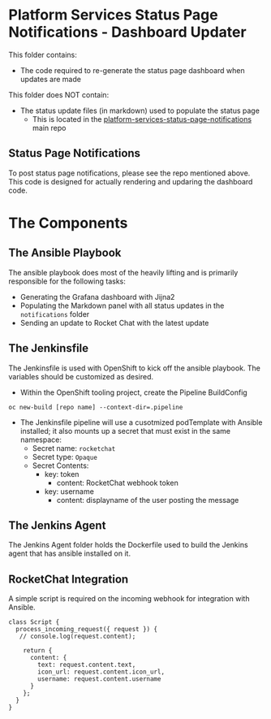 # Platform Services Status Page Notifications - Dashboard Updater
This folder contains: 
- The code required to re-generate the status page dashboard when updates are made

This folder does NOT contain: 
- The status update files (in markdown) used to populate the status page
  - This is located in the [platform-services-status-page-notifications](https://github.com/BCDevOps/platform-services-status-page-notifications) main repo

## Status Page Notifications
To post status page notifications, please see the repo mentioned above. This code is designed for actually rendering and updaring the dashboard code. 


# The Components

## The Ansible Playbook
The ansible playbook does most of the heavily lifting and is primarily responsible for the following tasks: 
- Generating the Grafana dashboard with Jijna2
- Populating the Markdown panel with all status updates in the `notifications` folder
- Sending an update to Rocket Chat with the latest update

## The Jenkinsfile
The Jenkinsfile is used with OpenShift to kick off the ansible playbook. The variables should be customized as desired. 

- Within the OpenShift tooling project, create the Pipeline BuildConfig
```
oc new-build [repo name] --context-dir=.pipeline
```

- The Jenkinsfile pipeline will use a cusotmized podTemplate with Ansible installed; it also mounts up a secret that must exist in the same namespace: 
  - Secret name: `rocketchat`
  - Secret type: `Opaque`
  - Secret Contents: 
    - key: token
      - content: RocketChat webhook token
    - key: username
      - content: displayname of the user posting the message

## The Jenkins Agent
The Jenkins Agent folder holds the Dockerfile used to build the Jenkins agent that has ansible installed on it. 

## RocketChat Integration
A simple script is required on the incoming webhook for integration with Ansible. 

```
class Script {
  process_incoming_request({ request }) {
   // console.log(request.content);

    return {
      content: {
        text: request.content.text,
        icon_url: request.content.icon_url,
        username: request.content.username
      }
    };
  }
}
```

